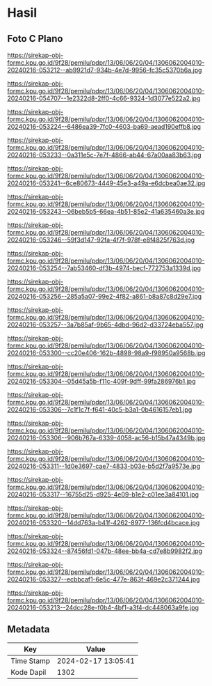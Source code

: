 # Hasil

## Foto C Plano

https://sirekap-obj-formc.kpu.go.id/9f28/pemilu/pdpr/13/06/06/20/04/1306062004010-20240216-053212--ab9921d7-934b-4e7d-9956-fc35c5370b6a.jpg

https://sirekap-obj-formc.kpu.go.id/9f28/pemilu/pdpr/13/06/06/20/04/1306062004010-20240216-054707--1e2322d8-2ff0-4c66-9324-1d3077e522a2.jpg

https://sirekap-obj-formc.kpu.go.id/9f28/pemilu/pdpr/13/06/06/20/04/1306062004010-20240216-053224--6486ea39-7fc0-4603-ba69-aead190effb8.jpg

https://sirekap-obj-formc.kpu.go.id/9f28/pemilu/pdpr/13/06/06/20/04/1306062004010-20240216-053233--0a311e5c-7e7f-4866-ab44-67a00aa83b63.jpg

https://sirekap-obj-formc.kpu.go.id/9f28/pemilu/pdpr/13/06/06/20/04/1306062004010-20240216-053241--6ce80673-4449-45e3-a49a-e6dcbea0ae32.jpg

https://sirekap-obj-formc.kpu.go.id/9f28/pemilu/pdpr/13/06/06/20/04/1306062004010-20240216-053243--06beb5b5-66ea-4b51-85e2-41a635460a3e.jpg

https://sirekap-obj-formc.kpu.go.id/9f28/pemilu/pdpr/13/06/06/20/04/1306062004010-20240216-053246--59f3d147-92fa-4f7f-978f-e8f4825f763d.jpg

https://sirekap-obj-formc.kpu.go.id/9f28/pemilu/pdpr/13/06/06/20/04/1306062004010-20240216-053254--7ab53460-df3b-4974-becf-772753a1339d.jpg

https://sirekap-obj-formc.kpu.go.id/9f28/pemilu/pdpr/13/06/06/20/04/1306062004010-20240216-053256--285a5a07-99e2-4f82-a861-b8a87c8d29e7.jpg

https://sirekap-obj-formc.kpu.go.id/9f28/pemilu/pdpr/13/06/06/20/04/1306062004010-20240216-053257--3a7b85af-9b65-4dbd-96d2-d33724eba557.jpg

https://sirekap-obj-formc.kpu.go.id/9f28/pemilu/pdpr/13/06/06/20/04/1306062004010-20240216-053300--cc20e406-162b-4898-98a9-f98950a9568b.jpg

https://sirekap-obj-formc.kpu.go.id/9f28/pemilu/pdpr/13/06/06/20/04/1306062004010-20240216-053304--05d45a5b-f11c-409f-9dff-99fa286976b1.jpg

https://sirekap-obj-formc.kpu.go.id/9f28/pemilu/pdpr/13/06/06/20/04/1306062004010-20240216-053306--7c1f1c7f-f641-40c5-b3a1-0b4616157eb1.jpg

https://sirekap-obj-formc.kpu.go.id/9f28/pemilu/pdpr/13/06/06/20/04/1306062004010-20240216-053306--906b767a-6339-4058-ac56-b15b47a4349b.jpg

https://sirekap-obj-formc.kpu.go.id/9f28/pemilu/pdpr/13/06/06/20/04/1306062004010-20240216-053311--1d0e3697-cae7-4833-b03e-b5d2f7a9573e.jpg

https://sirekap-obj-formc.kpu.go.id/9f28/pemilu/pdpr/13/06/06/20/04/1306062004010-20240216-053317--16755d25-d925-4e09-b1e2-c01ee3a84101.jpg

https://sirekap-obj-formc.kpu.go.id/9f28/pemilu/pdpr/13/06/06/20/04/1306062004010-20240216-053320--14dd763a-b41f-4262-8977-136fcd4bcace.jpg

https://sirekap-obj-formc.kpu.go.id/9f28/pemilu/pdpr/13/06/06/20/04/1306062004010-20240216-053324--87456fd1-047b-48ee-bb4a-cd7e8b9982f2.jpg

https://sirekap-obj-formc.kpu.go.id/9f28/pemilu/pdpr/13/06/06/20/04/1306062004010-20240216-053327--ecbbcaf1-6e5c-477e-863f-469e2c371244.jpg

https://sirekap-obj-formc.kpu.go.id/9f28/pemilu/pdpr/13/06/06/20/04/1306062004010-20240216-053213--24dcc28e-f0b4-4bf1-a3f4-dc448063a9fe.jpg


## Metadata

| Key        | Value               |
| ---------- | ------------------- |
| Time Stamp | 2024-02-17 13:05:41 |
| Kode Dapil | 1302                |



